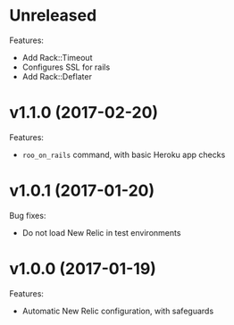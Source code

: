 # Unreleased

Features: 

 - Add Rack::Timeout
 - Configures SSL for rails
 - Add Rack::Deflater 

# v1.1.0 (2017-02-20)

Features:

- `roo_on_rails` command, with basic Heroku app checks

# v1.0.1 (2017-01-20)

Bug fixes:

- Do not load New Relic in test environments

# v1.0.0 (2017-01-19)

Features:

- Automatic New Relic configuration, with safeguards

